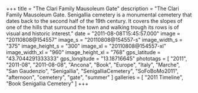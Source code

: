 +++
title = "The Clari Family Mausoleum Gate"
description = "The Clari Family Mausoleum Gate. Senigallia cemetery is a monumental cemetery that dates back to the second half of the 19th century. It covers the slopes of one of the hills that surround the town and walking trough its rows is of visual and historic interest."
date = "2011-08-08T15:45:57.000"
image = "20110808@154557"
image_s = "20110808@154557-s"
image_width_s = "375"
image_height_s = "300"
image_xl = "20110808@154557-xl"
image_width_xl = "960"
image_height_xl = "768"
gps_latitude = "43.7044291333333"
gps_longitude = "13.18716645"
phototags = [ "2011", "2011-08", "2011-08-08", "Ancona", "Book", "Europe", "Italy", "Marche", "San Gaudenzio", "Senigallia", "SenigalliaCemetery", "SoFoBoMo2011", "afternoon", "cemetery", "gate", "summer" ]
galleries = [ "2011 Timeline", "Book Senigallia Cemetery" ]
+++
